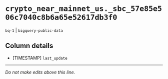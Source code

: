 # `crypto_near_mainnet_us._sbc_57e85e506c7040c8b6a65e52617db3f0`
`bq-1` | `bigquery-public-data`

## Column details
* [TIMESTAMP] `last_update`

-------------------------------------------------------------------------------
*Do not make edits above this line.*
